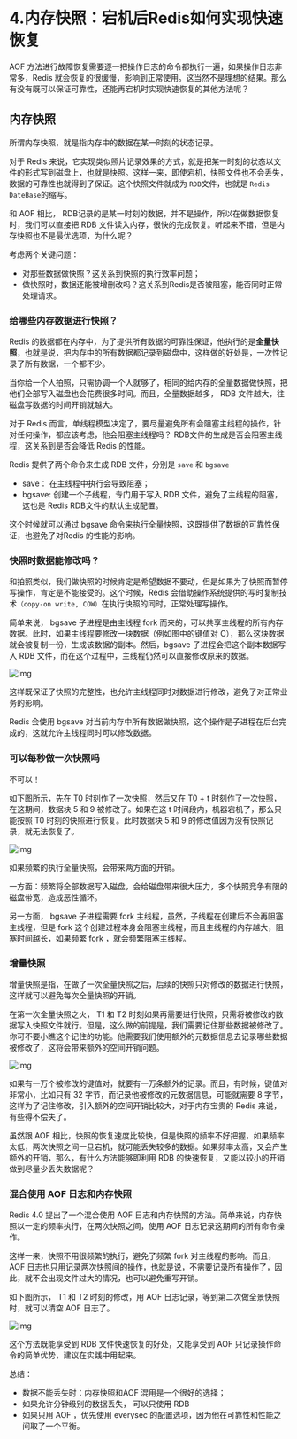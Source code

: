 # 4.内存快照：宕机后Redis如何实现快速恢复

AOF 方法进行故障恢复需要逐一把操作日志的命令都执行一遍，如果操作日志非常多，Redis 就会恢复的很缓慢，影响到正常使用。这当然不是理想的结果。那么有没有既可以保证可靠性，还能再宕机时实现快速恢复的其他方法呢？

## 内存快照

所谓内存快照，就是指内存中的数据在某一时刻的状态记录。

对于 Redis 来说，它实现类似照片记录效果的方式，就是把某一时刻的状态以文件的形式写到磁盘上，也就是快照。这样一来，即使宕机，快照文件也不会丢失，数据的可靠性也就得到了保证。这个快照文件就成为 `RDB`文件，也就是 `Redis DateBase`的缩写。

和 AOF 相比， RDB记录的是某一时刻的数据，并不是操作，所以在做数据恢复时，我们可以直接把 RDB 文件读入内存，很快的完成恢复。听起来不错，但是内存快照也不是最优选项，为什么呢？

考虑两个关键问题：

- 对那些数据做快照？这关系到快照的执行效率问题；
- 做快照时，数据还能被增删改吗？这关系到Redis是否被阻塞，能否同时正常处理请求。

### 给哪些内存数据进行快照？

Redis 的数据都在内存中，为了提供所有数据的可靠性保证，他执行的是**全量快照**，也就是说，把内存中的所有数据都记录到磁盘中，这样做的好处是，一次性记录了所有数据，一个都不少。

当你给一个人拍照，只需协调一个人就够了，相同的给内存的全量数据做快照，把他们全部写入磁盘也会花费很多时间。而且，全量数据越多， RDB 文件越大，往磁盘写数据的时间开销就越大。

对于 Redis 而言，单线程模型决定了，要尽量避免所有会阻塞主线程的操作，针对任何操作，都应该考虑，他会阻塞主线程吗？ RDB文件的生成是否会阻塞主线程，这关系到是否会降低 Redis 的性能。

Redis 提供了两个命令来生成 RDB 文件，分别是 `save`  和 `bgsave`

- save： 在主线程中执行会导致阻塞；
- bgsave: 创建一个子线程，专门用于写入 RDB 文件，避免了主线程的阻塞，这也是 Redis RDB文件的默认生成配置。

这个时候就可以通过 bgsave 命令来执行全量快照，这既提供了数据的可靠性保证，也避免了对Redis 的性能的影响。

### 快照时数据能修改吗？

和拍照类似，我们做快照的时候肯定是希望数据不要动，但是如果为了快照而暂停写操作，肯定是不能接受的。这个时候，Redis 会借助操作系统提供的写时复制技术`（copy-on write, COW）`在执行快照的同时，正常处理写操作。

简单来说， bgsave 子进程是由主线程 fork 而来的，可以共享主线程的所有内存数据。此时，如果主线程要修改一块数据（例如图中的键值对 C），那么这块数据就会被复制一份，生成该数据的副本。然后，bgsave 子进程会把这个副本数据写入 RDB 文件，而在这个过程中，主线程仍然可以直接修改原来的数据。

![img](https://yunqing-img.oss-cn-beijing.aliyuncs.com/hexo/article/202102/4dc5fb99a1c94f70957cce1ffef419cc.jpg)

这样既保证了快照的完整性，也允许主线程同时对数据进行修改，避免了对正常业务的影响。

Redis 会使用 bgsave 对当前内存中所有数据做快照，这个操作是子进程在后台完成的，这就允许主线程同时可以修改数据。

### 可以每秒做一次快照吗

不可以！

如下图所示，先在 T0 时刻作了一次快照，然后又在 T0 + t 时刻作了一次快照，在这期间，数据块 5 和 9 被修改了。如果在这 t 时间段内，机器宕机了，那么只能按照 T0 时刻的快照进行恢复。此时数据块 5 和 9 的修改值因为没有快照记录，就无法恢复了。

![img](https://yunqing-img.oss-cn-beijing.aliyuncs.com/hexo/article/202102/711c873a61bafde79b25c110735289ab.jpg)



如果频繁的执行全量快照，会带来两方面的开销。

一方面：频繁将全部数据写入磁盘，会给磁盘带来很大压力，多个快照竞争有限的磁盘带宽，造成恶性循环。

另一方面， bgsave 子进程需要 fork 主线程，虽然，子线程在创建后不会再阻塞主线程，但是 fork 这个创建过程本身会阻塞主线程，而且主线程的内存越大，阻塞时间越长，如果频繁 fork ，就会频繁阻塞主线程。

### 增量快照

增量快照是指，在做了一次全量快照之后，后续的快照只对修改的数据进行快照，这样就可以避免每次全量快照的开销。

在第一次全量快照之火， T1 和 T2 时刻如果再需要进行快照，只需将被修改的数据写入快照文件就行。但是，这么做的前提是，我们需要记住那些数据被修改了。你可不要小瞧这个记住的功能。他需要我们使用额外的元数据信息去记录哪些数据被修改了，这将会带来额外的空间开销问题。

![img](https://yunqing-img.oss-cn-beijing.aliyuncs.com/hexo/article/202102/8a1d515269cd23595ee1813e8dff28a5.jpg)

如果有一万个被修改的键值对，就要有一万条额外的记录。而且，有时候，键值对非常小，比如只有 32 字节，而记录他被修改的元数据信息，可能就需要 8 字节，这样为了记住修改，引入额外的空间开销比较大，对于内存宝贵的 Redis 来说，有些得不偿失了。

虽然跟 AOF 相比，快照的恢复速度比较快，但是快照的频率不好把握，如果频率太低，两次快照之间一旦宕机，就可能丢失较多的数据。如果频率太高，又会产生额外的开销，那么，有什么方法能够即利用 RDB 的快速恢复，又能以较小的开销做到尽量少丢失数据呢？

### 混合使用 AOF 日志和内存快照

Redis 4.0 提出了一个混合使用 AOF 日志和内存快照的方法。简单来说，内存快照以一定的频率执行，在两次快照之间，使用 AOF 日志记录这期间的所有命令操作。

这样一来，快照不用很频繁的执行，避免了频繁 fork 对主线程的影响。而且， AOF 日志也只用记录两次快照间的操作，也就是说，不需要记录所有操作了，因此，就不会出现文件过大的情况，也可以避免重写开销。

如下图所示， T1 和 T2 时刻的修改，用 AOF 日志记录，等到第二次做全景快照时，就可以清空 AOF 日志了。

![img](https://yunqing-img.oss-cn-beijing.aliyuncs.com/hexo/article/202102/e4c5846616c19fe03dbf528437beb320.jpg)

这个方法既能享受到 RDB 文件快速恢复的好处，又能享受到 AOF 只记录操作命令的简单优势，建议在实践中用起来。

总结：

- 数据不能丢失时：内存快照和AOF 混用是一个很好的选择；
- 如果允许分钟级别的数据丢失， 可以只使用 RDB
- 如果只用 AOF ，优先使用 everysec 的配置选项，因为他在可靠性和性能之间取了一个平衡。

